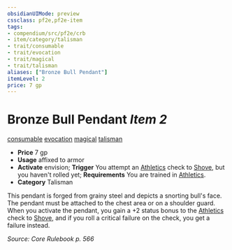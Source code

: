 ```yaml
---
obsidianUIMode: preview
cssclass: pf2e,pf2e-item
tags:
- compendium/src/pf2e/crb
- item/category/talisman
- trait/consumable
- trait/evocation
- trait/magical
- trait/talisman
aliases: ["Bronze Bull Pendant"]
itemLevel: 2
price: 7 gp
---
```

# Bronze Bull Pendant *Item 2*  
[consumable](../../../rules/traits/consumable.md)  [evocation](../../../rules/traits/evocation.md)  [magical](../../../rules/traits/magical.md)  [talisman](../../../rules/traits/talisman.md)  

- **Price** 7 gp
- **Usage** affixed to armor
- **Activate** envision; **Trigger** You attempt an [Athletics](../../skills.md#Athletics) check to [Shove](../../../rules/actions/shove.md), but you haven't rolled yet; **Requirements** You are trained in [Athletics](../../skills.md#Athletics).
- **Category** Talisman

This pendant is forged from grainy steel and depicts a snorting bull's face. The pendant must be attached to the chest area or on a shoulder guard. When you activate the pendant, you gain a +2 status bonus to the [Athletics](../../skills.md#Athletics) check to [Shove](../../../rules/actions/shove.md), and if you roll a critical failure on the check, you get a failure instead.

*Source: Core Rulebook p. 566*